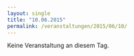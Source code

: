 ```yaml
---
layout: single
title: "10.06.2015"
permalink: /veranstaltungen/2015/06/10/
---
```


Keine Veranstaltung an diesem Tag.
